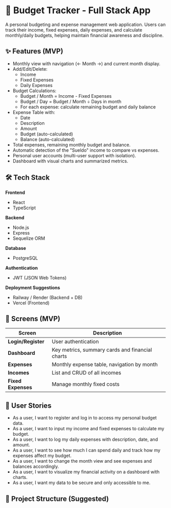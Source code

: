 # 💸 Budget Tracker - Full Stack App

A personal budgeting and expense management web application. Users can track their income, fixed expenses, daily expenses, and calculate monthly/daily budgets, helping maintain financial awareness and discipline.

## ✨ Features (MVP)

- Monthly view with navigation (← Month →) and current month display.
- Add/Edit/Delete:
  - Income
  - Fixed Expenses
  - Daily Expenses
- Budget Calculations:
  - Budget / Month = Income - Fixed Expenses
  - Budget / Day = Budget / Month ÷ Days in month
  - For each expense: calculate remaining budget and daily balance
- Expense Table with:
  - Date
  - Description
  - Amount
  - Budget (auto-calculated)
  - Balance (auto-calculated)
- Total expenses, remaining monthly budget and balance.
- Automatic detection of the "Sueldo" income to compare vs expenses.
- Personal user accounts (multi-user support with isolation).
- Dashboard with visual charts and summarized metrics.

## 🛠️ Tech Stack

**Frontend**
- React
- TypeScript

**Backend**
- Node.js
- Express
- Sequelize ORM

**Database**
- PostgreSQL

**Authentication**
- JWT (JSON Web Tokens)

**Deployment Suggestions**
- Railway / Render (Backend + DB)
- Vercel (Frontend)

## 📱 Screens (MVP)

| Screen        | Description |
|---------------|-------------|
| **Login/Register** | User authentication |
| **Dashboard** | Key metrics, summary cards and financial charts |
| **Expenses** | Monthly expense table, navigation by month |
| **Incomes** | List and CRUD of all incomes |
| **Fixed Expenses** | Manage monthly fixed costs |

## 🧠 User Stories

- As a user, I want to register and log in to access my personal budget data.
- As a user, I want to input my income and fixed expenses to calculate my budget.
- As a user, I want to log my daily expenses with description, date, and amount.
- As a user, I want to see how much I can spend daily and track how my expenses affect my budget.
- As a user, I want to change the month view and see expenses and balances accordingly.
- As a user, I want to visualize my financial activity on a dashboard with charts.
- As a user, I want my data to be secure and only accessible to me.

## 🧱 Project Structure (Suggested)

